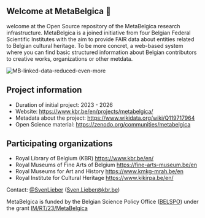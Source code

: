 ## Welcome at MetaBelgica 👋

welcome at the Open Source repository of the MetaBelgica research infrastructure. 
MetaBelgica is a joined initiative from four Belgian Federal Scientific Institutes with the aim to provide FAIR data about entities related to Belgian cultural heritage. To be more concret, a web-based system where you can find basic structured information about Belgian contributors to creative works, organizations or other metdata.

![MB-linked-data-reduced-even-more](https://github.com/MetaBelgica/.github/assets/3501171/9eb741be-94eb-4fec-94df-453b3dc01e5b)

## Project information

* Duration of initial project: 2023 - 2026
* Website: https://www.kbr.be/en/projects/metabelgica/
* Metadata about the project: https://www.wikidata.org/wiki/Q119717964
* Open Science material: https://zenodo.org/communities/metabelgica

## Participating organizations

* Royal Library of Belgium (KBR) https://www.kbr.be/en/
* Royal Museums of Fine Arts of Belgium https://fine-arts-museum.be/en
* Royal Museums for Art and History https://www.kmkg-mrah.be/en
* Royal Institute for Cultural Heritage https://www.kikirpa.be/en/

Contact: [@SvenLieber](https://github.com/SvenLieber) (Sven.Lieber@kbr.be)

MetaBelgica is funded by the Belgian Science Policy Office ([BELSPO](https://www.belspo.be/)) under the grant [IM/RT/23/MetaBelgica](https://www.belspo.be/belspo/impuls/project_en.stm#MetaBelgica)
